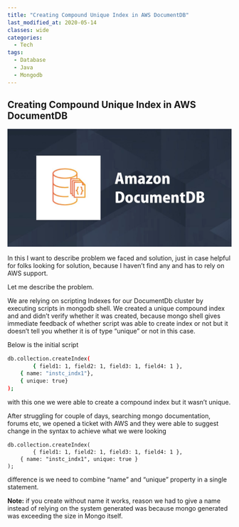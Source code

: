 ```yaml
---
title: "Creating Compound Unique Index in AWS DocumentDB"
last_modified_at: 2020-05-14
classes: wide
categories:
  - Tech
tags:
  - Database
  - Java
  - Mongodb
---
```

## Creating Compound Unique Index in AWS DocumentDB

![](../assets/images/docdb/logo.png)

In this I want to describe problem we faced and solution, just in case helpful for folks looking for solution, because I haven’t find any and has to rely on AWS support.

Let me describe the problem.

We are relying on scripting Indexes for our DocumentDb cluster by executing scripts in mongodb shell. We created a unique compound index and and didn’t verify whether it was created, because mongo shell gives immediate feedback of whether script was able to create index or not but it doesn’t tell you whether it is of type “unique” or not in this case.

Below is the initial script
``` bash
db.collection.createIndex(
        { field1: 1, field2: 1, field3: 1, field4: 1 },
    { name: "instc_indx1"},
    { unique: true}
);
```
with this one we were able to create a compound index but it wasn’t unique.

After struggling for couple of days, searching mongo documentation, forums etc, we opened a ticket with AWS and they were able to suggest change in the syntax to achieve what we were looking
``` shell
db.collection.createIndex(
        { field1: 1, field2: 1, field3: 1, field4: 1 },
    { name: "instc_indx1", unique: true }
);
```
difference is we need to combine “name” and “unique” property in a single statement.

**Note:** if you create without name it works, reason we had to give a name instead of relying on the system generated was because mongo generated was exceeding the size in Mongo itself.